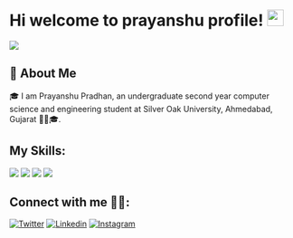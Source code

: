 # Hi welcome to prayanshu profile! <img src="https://media.giphy.com/media/hvRJCLFzcasrR4ia7z/giphy.gif" width="29px">

![](https://gpvc.arturio.dev/PrayanshuPradhan)

## 🚀 About Me
🎓 I am Prayanshu Pradhan, an undergraduate second year computer science and engineering student at Silver Oak University, Ahmedabad, Gujarat 👨‍🎓🎓.

## My Skills:
![](https://img.shields.io/badge/C-informational?style=flat-square&logo=C&logoColor=white&color=A8B9CC)
![](https://img.shields.io/badge/Java-informational?style=flat-square&logo=Java&logoColor=white&color=007396)
![](https://img.shields.io/badge/Python-informational?style=flat-square&logo=Python&logoColor=white&color=3776AB)
![](https://img.shields.io/badge/MySQL-informational?style=flat-square&logo=mysql&logoColor=white&color=4479A1)

## Connect with me 🙋‍♂️:
<p>
    <a href="https://twitter.com/PrayaShuPRdhaN1"><img alt="Twitter" title="Twitter" src="https://img.shields.io/badge/-Twitter-1DA1F2?style=for-the-badge&logo=twitter&logoColor=white"/></a>
    <a href="https://www.linkedin.com/in/prayanshu-pradhan-9551aa252/"><img alt="Linkedin" title="LinkedIn" src="https://img.shields.io/badge/-Linkedin-0A66C2?style=for-the-badge&logo=linkedin&logoColor=white"/></a>
    <a href="https://www.instagram.com/prayanshup/"><img alt="Instagram" title="Instagram" src="https://img.shields.io/badge/-Instagram-E4405F?style=for-the-badge&logo=instagram&logoColor=white"/></a>
    
</p>







<!--
**PrayanshuPradhan/PrayanshuPradhan** is a ✨ _special_ ✨ repository because its `README.md` (this file) appears on your GitHub profile.

Here are some ideas to get you started:

- 🔭 I’m currently working on ...
- 🌱 I’m currently learning ...
- 👯 I’m looking to collaborate on ...
- 🤔 I’m looking for help with ...
- 💬 Ask me about ...
- 📫 How to reach me: ...
- 😄 Pronouns: ...
- ⚡ Fun fact: ...
-->
